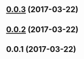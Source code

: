 <a name="0.0.3"></a>
## [0.0.3](https://github.com/neptunjs/react-parcoords/compare/v0.0.2...v0.0.3) (2017-03-22)



<a name="0.0.2"></a>
## [0.0.2](https://github.com/neptunjs/react-parcoords/compare/v0.0.1...v0.0.2) (2017-03-22)



<a name="0.0.1"></a>
## 0.0.1 (2017-03-22)



